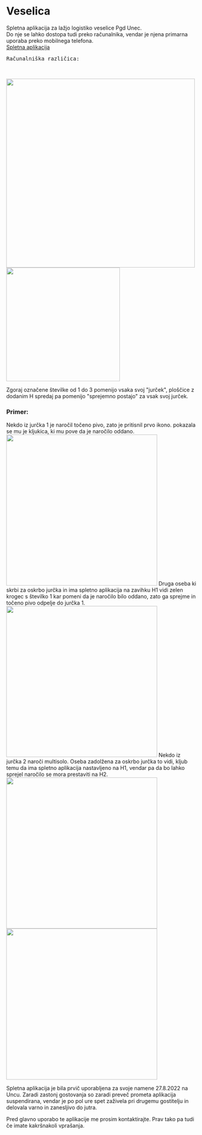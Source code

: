 # Veselica
Spletna aplikacija za lažjo logistiko veselice Pgd Unec.<br>
Do nje se lahko dostopa tudi preko računalnika, vendar je njena primarna uporaba preko mobilnega telefona.<br>
<a href="http://unc.rf.gd/">Spletna aplikacija</a><br>
<pre>Računalniška različica:                                           Telefonska različica:</pre><br>
<img src="https://cdn.discordapp.com/attachments/976867332339142777/1013563906112901150/unknown.png" style="width:500px"><tab>
<img src="https://cdn.discordapp.com/attachments/976867332339142777/1013564913433706506/unknown.png" style="height:301px"></tab>

Zgoraj označene številke od 1 do 3 pomenijo vsaka svoj "jurček", ploščice z dodanim H spredaj pa pomenijo "sprejemno postajo" za vsak svoj jurček.
<h3>Primer:</h3>
Nekdo iz jurčka 1 je naročil točeno pivo, zato je pritisnil prvo ikono. pokazala se mu je kljukica, ki mu pove da je naročilo oddano.
<img src="https://cdn.discordapp.com/attachments/976867332339142777/1013566643823181935/unknown.png" style="height:400px">
Druga oseba ki skrbi za oskrbo jurčka in ima spletno aplikacija na zavihku H1 vidi zelen krogec s številko 1 kar pomeni da je naročilo bilo oddano, zato ga sprejme in točeno pivo odpelje do jurčka 1.
<img src="https://cdn.discordapp.com/attachments/976867332339142777/1013567625416155237/unknown.png" style="height:400px">
Nekdo iz jurčka 2 naroči multisolo.
Oseba zadolžena za oskrbo jurčka to vidi, kljub temu da ima spletno aplikacija nastavljeno na H1, vendar pa da bo lahko sprejel naročilo se mora prestaviti na H2.
<img src="https://cdn.discordapp.com/attachments/976867332339142777/1013568935632851017/unknown.png" style="height:400px;"><tab>
<img src="https://cdn.discordapp.com/attachments/976867332339142777/1013569096715092008/unknown.png" style="height:400px;">

Spletna aplikacija je bila prvič uporabljena za svoje namene 27.8.2022 na Uncu. Zaradi zastonj gostovanja so zaradi preveč prometa aplikacija suspendirana, vendar je po pol ure spet zaživela pri drugemu gostitelju in delovala varno in zanesljivo do jutra.

Pred glavno uporabo te aplikacije me prosim kontaktirajte. Prav tako pa tudi če imate kakršnakoli vprašanja.
